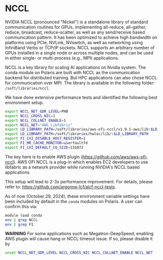 # NCCL 

NVIDIA NCCL (pronounced "Nickel") is a standalone library of standard communication routines for GPUs, implementing all-reduce, all-gather, reduce, broadcast, reduce-scatter, as well as any send/receive based communication pattern. It has been optimized to achieve high bandwidth on platforms using PCIe, NVLink, NVswitch, as well as networking using InfiniBand Verbs or TCP/IP sockets. NCCL supports an arbitrary number of GPUs installed in a single node or across multiple nodes, and can be used in either single- or multi-process (e.g., MPI) applications.

NCCL is a key library for scaling AI applications on Nvidia system. The conda module on Polaris are built with NCCL as the communication backend for distributed training. But HPC applications can also chose NCCL for communication over MPI. The library is available in the following folder: ```/soft/libraries/nccl```. 

We have done extensive performance tests and identified the following best environment setup. 

```bash
export NCCL_NET_GDR_LEVEL=PHB
export NCCL_CROSS_NIC=1
export NCCL_COLLNET_ENABLE=1
export NCCL_NET="AWS Libfabric"
export LD_LIBRARY_PATH=/soft/libraries/aws-ofi-nccl/v1.9.1-aws/lib:$LD_LIBRARY_PATH
export LD_LIBRARY_PATH=/soft/libraries/hwloc/lib/:$LD_LIBRARY_PATH
export FI_CXI_DISABLE_HOST_REGISTER=1
export FI_MR_CACHE_MONITOR=userfaultfd
export FI_CXI_DEFAULT_CQ_SIZE=131072
```
The key here is to enable AWS plugin (https://github.com/aws/aws-ofi-nccl). AWS OFI NCCL is a plug-in which enables EC2 developers to use libfabric as a network provider while running NVIDIA's NCCL based applications.

This setup will lead to 2-3x performance improvement. For details, please refer to: https://github.com/argonne-lcf/alcf-nccl-tests. 

As of now (October 29, 2024), these environment variable settings have been included by default in the `conda` modules on Polaris. A user can confirm this via: 
```bash 
module load conda
env | grep NCCL
env | grep FI
```

**WARNING**
For some applications such as Megatron-DeepSpeed, enabling AWS plugin will cause hang or NCCL timeout issue. If so, please disable it by 

```bash
unset NCCL_NET_GDR_LEVEL NCCL_CROSS_NIC NCCL_COLLNET_ENABLE NCCL_NET
```


